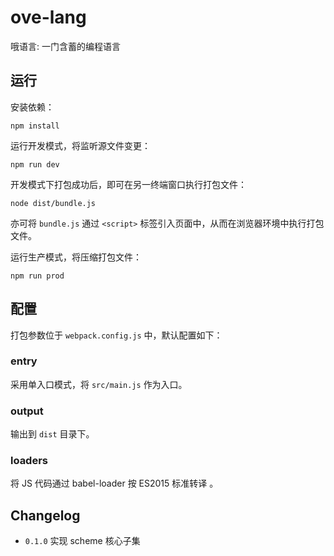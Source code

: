 # ove-lang
哦语言: 一门含蓄的编程语言


## 运行
安装依赖：

``` text
npm install
```

运行开发模式，将监听源文件变更：

``` text
npm run dev
```

开发模式下打包成功后，即可在另一终端窗口执行打包文件：

``` text
node dist/bundle.js
```

亦可将 `bundle.js` 通过 `<script>` 标签引入页面中，从而在浏览器环境中执行打包文件。


运行生产模式，将压缩打包文件：

``` text
npm run prod
```


## 配置
打包参数位于 `webpack.config.js` 中，默认配置如下：

### entry
采用单入口模式，将 `src/main.js` 作为入口。

### output
输出到 `dist` 目录下。

### loaders
将 JS 代码通过 babel-loader 按 ES2015 标准转译 。


## Changelog
*   `0.1.0` 实现 scheme 核心子集
